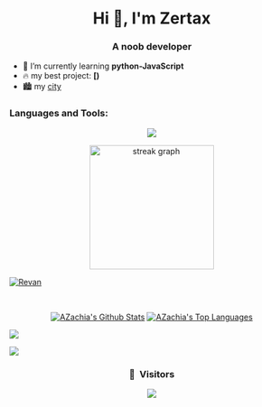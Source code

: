 <h1 align="center">Hi 👋, I'm Zertax</h1>
<h3 align="center">A noob developer</h3>


- 🌱 I’m currently learning **python-JavaScript**
- 🔥 my best project: **[)**
- 🏙️ my [city](https://honzaap.github.io/GithubCity/?name=LeVraiZertax&year=2024)


<h3 align="left">Languages and Tools:</h3>
<p align="center">
    <a href="https://skillicons.dev">
        <img src="https://skillicons.dev/icons?i=py,html,css,js,vscode,windows,arduino,discord,github&perline=11" />
    </a>
</p>

<div align="center">
  <img src="https://streak-stats.demolab.com?user=AZachia&theme=transparent&hide_border=true" height="220" alt="streak graph"  />
</div>

<p align="left"> <a href="https://github.com/ryo-ma/github-profile-trophy"><img src="https://github-profile-trophy.vercel.app/?username=AZachia" alt="Revan" /></a> </p>



<br>
<p align="center">
<a href="https://github.com/AZachia"><img alt="AZachia's Github Stats" src="https://github-readme-stats.vercel.app/api?username=AZachia&show_icons=true&count_private=true&theme=react&hide_border=true&bg_color=0D1117" /></a>
  <a href="https://github.com/AZachia"><img alt="AZachia's Top Languages" src="https://github-readme-stats.vercel.app/api/top-langs/?username=AZachia&langs_count=8&count_private=true&layout=compact&theme=react&hide_border=true&bg_color=0D1117" /></a>
  
</p>

![](http://github-profile-summary-cards.vercel.app/api/cards/profile-details?username=AZachia&theme=dracula) 

![](http://github-profile-summary-cards.vercel.app/api/cards/repos-per-language?username=AZachia&theme=dracula) 


### <p align="center">👀 &nbsp;Visitors</p>
<p align="center">
  <img src="https://profile-counter.glitch.me/AZachia/count.svg" />
</p>

